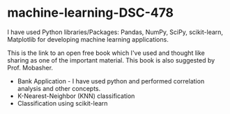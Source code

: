 # machine-learning-DSC-478
 
I have used Python libraries/Packages: Pandas, NumPy, SciPy, scikit-learn, Matplotlib for developing machine learning applications.
 
This is the link to an open free book which I've used and thought like sharing as one of the important material.
This book is also suggested by Prof. Mobasher.

- Bank Application - I have used python and performed correlation analysis and other concepts.
- K-Nearest-Neighbor (KNN) classification 
- Classification using scikit-learn
   
